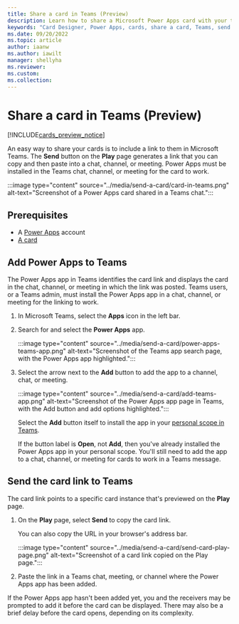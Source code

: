 ```yaml
---
title: Share a card in Teams (Preview)
description: Learn how to share a Microsoft Power Apps card with your teammates in Teams."
keywords: "Card Designer, Power Apps, cards, share a card, Teams, send a card"
ms.date: 09/20/2022
ms.topic: article
author: iaanw
ms.author: iawilt
manager: shellyha
ms.reviewer: 
ms.custom: 
ms.collection: 
---
```


# Share a card in Teams (Preview)

[!INCLUDE[cards_preview_notice](../includes/preview-include.md)]

An easy way to share your cards is to include a link to them in Microsoft Teams. The **Send** button on the **Play** page generates a link that you can copy and then paste into a chat, channel, or meeting. Power Apps must be installed in the Teams chat, channel, or meeting for the card to work.

   :::image type="content" source="../media/send-a-card/card-in-teams.png" alt-text="Screenshot of a Power Apps card shared in a Teams chat.":::

## Prerequisites

- A [Power Apps](https://powerapps.microsoft.com/) account
- [A card](../tutorials/hello-world-card.md)

## Add Power Apps to Teams

The Power Apps app in Teams identifies the card link and displays the card in the chat, channel, or meeting in which the link was posted. Teams users, or a Teams admin, must install the Power Apps app in a chat, channel, or meeting for the linking to work.

1. In Microsoft Teams, select the **Apps** icon in the left bar.
1. Search for and select the **Power Apps** app.

   :::image type="content" source="../media/send-a-card/power-apps-teams-app.png" alt-text="Screenshot of the Teams app search page, with the Power Apps app highlighted.":::

1. Select the arrow next to the **Add** button to add the app to a channel, chat, or meeting.

   :::image type="content" source="../media/send-a-card/add-teams-app.png" alt-text="Screenshot of the Power Apps app page in Teams, with the Add button and add options highlighted.":::

   Select the **Add** button itself to install the app in your [personal scope in Teams](../../teams/create-apps-overview.md).

   If the button label is **Open**, not **Add**, then you've already installed the Power Apps app in your personal scope. You'll still need to add the app to a chat, channel, or meeting for cards to work in a Teams message.

## Send the card link to Teams

The card link points to a specific card instance that's previewed on the **Play** page.

1. On the **Play** page, select **Send** to copy the card link.

    You can also copy the URL in your browser's address bar.  

   :::image type="content" source="../media/send-a-card/send-card-play-page.png" alt-text="Screenshot of a card link copied on the Play page.":::

1. Paste the link in a Teams chat, meeting, or channel where the Power Apps app has been added.

If the Power Apps app hasn't been added yet, you and the receivers may be prompted to add it before the card can be displayed. There may also be a brief delay before the card opens, depending on its complexity.
